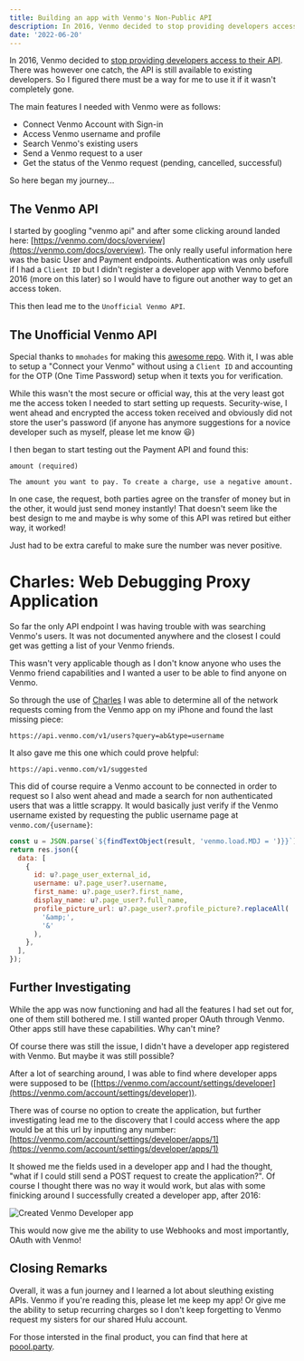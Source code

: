 ```yaml
---
title: Building an app with Venmo's Non-Public API
description: In 2016, Venmo decided to stop providing developers access to their API. There was however one catch, the API is still available to existing developers. So I figured there must be a way for me to use it if it wasn't completely gone.
date: '2022-06-20'
---
```


In 2016, Venmo decided to [stop providing developers access to their API](https://techcrunch.com/2016/02/26/how-not-to-run-a-platform/). There was however one catch, the API is still available to existing developers. So I figured there must be a way for me to use it if it wasn't completely gone.

The main features I needed with Venmo were as follows:
- Connect Venmo Account with Sign-in
- Access Venmo username and profile
- Search Venmo's existing users
- Send a Venmo request to a user
- Get the status of the Venmo request (pending, cancelled, successful)

So here began my journey...

## The Venmo API

I started by googling "venmo api" and after some clicking around landed here: [https://venmo.com/docs/overview](https://venmo.com/docs/overview). The only really useful information here was the basic User and Payment endpoints. Authentication was only usefull if I had a `Client ID` but I didn't register a developer app with Venmo before 2016 (more on this later) so I would have to figure out another way to get an access token.

This then lead me to the `Unofficial Venmo API`.

## The Unofficial Venmo API

Special thanks to `mmohades` for making this [awesome repo](https://github.com/mmohades/VenmoApiDocumentation). With it, I was able to setup a "Connect your Venmo" without using a `Client ID` and accounting for the OTP (One Time Password) setup when it texts you for verification.

While this wasn't the most secure or official way, this at the very least got me the access token I needed to start setting up requests. Security-wise, I went ahead and encrypted the access token received and obviously did not store the user's password (if anyone has anymore suggestions for a novice developer such as myself, please let me know 😃)

I then began to start testing out the Payment API and found this:

```
amount (required)

The amount you want to pay. To create a charge, use a negative amount.
```

In one case, the request, both parties agree on the transfer of money but in the other, it would just send money instantly! That doesn't seem like the best design to me and maybe is why some of this API was retired but either way, it worked!

Just had to be extra careful to make sure the number was never positive.

# Charles: Web Debugging Proxy Application

So far the only API endpoint I was having trouble with was searching Venmo's users. It was not documented anywhere and the closest I could get was getting a list of your Venmo friends.

This wasn't very applicable though as I don't know anyone who uses the Venmo friend capabilities and I wanted a user to be able to find anyone on Venmo.

So through the use of [Charles](https://www.charlesproxy.com/) I was able to determine all of the network requests coming from the Venmo app on my iPhone and found the last missing piece:

```
https://api.venmo.com/v1/users?query=ab&type=username
```

It also gave me this one which could prove helpful:

```
https://api.venmo.com/v1/suggested
```

This did of course require a Venmo account to be connected in order to request so I also went ahead and made a search for non authenticated users that was a little scrappy. It would basically just verify if the Venmo username existed by requesting the public username page at `venmo.com/{username}`:

```js
const u = JSON.parse(`${findTextObject(result, 'venmo.load.MDJ = ')}}`);
return res.json({
  data: [
    {
      id: u?.page_user_external_id,
      username: u?.page_user?.username,
      first_name: u?.page_user?.first_name,
      display_name: u?.page_user?.full_name,
      profile_picture_url: u?.page_user?.profile_picture?.replaceAll(
        '&amp;',
        '&'
      ),
    },
  ],
});
```

## Further Investigating

While the app was now functioning and had all the features I had set out for, one of them still bothered me. I still wanted proper OAuth through Venmo. Other apps still have these capabilities. Why can't mine?

Of course there was still the issue, I didn't have a developer app registered with Venmo. But maybe it was still possible?

After a lot of searching around, I was able to find where developer apps were supposed to be ([https://venmo.com/account/settings/developer](https://venmo.com/account/settings/developer)).

There was of course no option to create the application, but further investigating lead me to the discovery that I could access where the app would be at this url by inputting any number: [https://venmo.com/account/settings/developer/apps/1](https://venmo.com/account/settings/developer/apps/1)

It showed me the fields used in a developer app and I had the thought, "what if I could still send a POST request to create the application?". Of course I thought there was no way it would work, but alas with some finicking around I successfully created a developer app, after 2016:

![Created Venmo Developer app](/images/post-3.png)

This would now give me the ability to use Webhooks and most importantly, OAuth with Venmo!

## Closing Remarks

Overall, it was a fun journey and I learned a lot about sleuthing existing APIs. Venmo if you're reading this, please let me keep my app! Or give me the ability to setup recurring charges so I don't keep forgetting to Venmo request my sisters for our shared Hulu account.

For those intersted in the final product, you can find that here at [poool.party](https://poool.party/). 